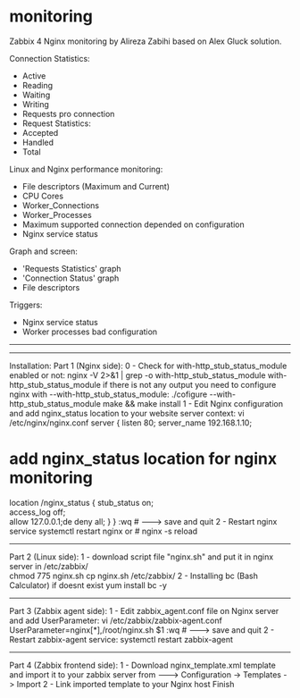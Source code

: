 # monitoring
Zabbix 4 Nginx monitoring by Alireza Zabihi based on Alex Gluck solution.


Connection Statistics:
- Active
- Reading
- Waiting
- Writing
- Requests pro connection
- Request Statistics:
- Accepted
- Handled
- Total

Linux and Nginx performance monitoring:
- File descriptors (Maximum and Current)
- CPU Cores
- Worker_Connections
- Worker_Processes
- Maximum supported connection depended on configuration
- Nginx service status

Graph and screen:
- 'Requests Statistics' graph
- 'Connection Status' graph
- File descriptors

Triggers:
- Nginx service status
- Worker processes bad configuration

***********************************************
***********************************************

Installation:
Part 1 (Nginx side):
0 - Check for with-http_stub_status_module enabled or not: nginx -V 2>&1 | grep -o with-http_stub_status_module with-http_stub_status_module
if there is not any output you need to configure nginx with --with-http_stub_status_module:
./cofigure --with-http_stub_status_module
make && make install
1 - Edit Nginx configuration and add nginx_status location to your website server context: vi /etc/nginx/nginx.conf
server { listen 80; server_name 192.168.1.10;
# add nginx_status location for nginx monitoring 

location /nginx_status {
 	stub_status on;     
    access_log   off;     
    allow 127.0.0.1;de
    deny all; }
}
:wq # ---> save and quit
2 - Restart nginx service 
systemctl restart nginx    or #    nginx -s reload
________________________________________
Part 2 (Linux side):
1 - download script file "nginx.sh" and put it in nginx server in /etc/zabbix/  
chmod 775 nginx.sh 
cp nginx.sh /etc/zabbix/
2 - Installing bc (Bash Calculator) if doesnt exist 
yum install bc -y
________________________________________
Part 3 (Zabbix agent side):
1 - Edit zabbix_agent.conf file on Nginx server and add UserParameter:
vi /etc/zabbix/zabbix-agent.conf 
UserParameter=nginx[*],/root/nginx.sh $1
:wq # ---> save and quit
2 - Restart zabbix-agent service: 
systemctl restart zabbix-agent
________________________________________
Part 4 (Zabbix frontend side):
1 - Download nginx_template.xml template and import it to your zabbix server from ---> Configuration -> Templates -> Import 
2 - Link imported template to your Nginx host 
Finish
